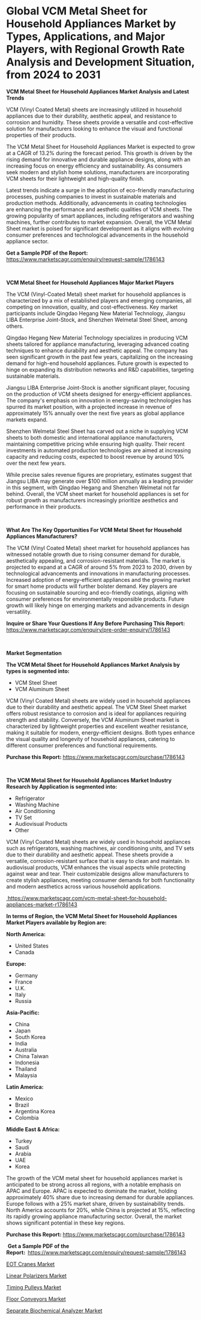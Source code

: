 <p><h1>Global VCM Metal Sheet for Household Appliances Market by Types, Applications, and Major Players, with Regional Growth Rate Analysis and Development Situation, from 2024 to 2031</h1></p><p><strong>VCM Metal Sheet for Household Appliances Market Analysis and Latest Trends</strong></p>
<p><p>VCM (Vinyl Coated Metal) sheets are increasingly utilized in household appliances due to their durability, aesthetic appeal, and resistance to corrosion and humidity. These sheets provide a versatile and cost-effective solution for manufacturers looking to enhance the visual and functional properties of their products.</p><p>The VCM Metal Sheet for Household Appliances Market is expected to grow at a CAGR of 13.2% during the forecast period. This growth is driven by the rising demand for innovative and durable appliance designs, along with an increasing focus on energy efficiency and sustainability. As consumers seek modern and stylish home solutions, manufacturers are incorporating VCM sheets for their lightweight and high-quality finish.</p><p>Latest trends indicate a surge in the adoption of eco-friendly manufacturing processes, pushing companies to invest in sustainable materials and production methods. Additionally, advancements in coating technologies are enhancing the performance and aesthetic qualities of VCM sheets. The growing popularity of smart appliances, including refrigerators and washing machines, further contributes to market expansion. Overall, the VCM Metal Sheet market is poised for significant development as it aligns with evolving consumer preferences and technological advancements in the household appliance sector.</p></p>
<p><strong>Get a Sample PDF of the Report:&nbsp;</strong> <a href="https://www.marketscagr.com/enquiry/request-sample/1786143?utm_campaign=1474&utm_medium=2&utm_source=Github&utm_content=ia&utm_term=09102024&utm_id=vcm-metal-sheet-for-household-appliances">https://www.marketscagr.com/enquiry/request-sample/1786143</a></p>
<p>&nbsp;</p>
<p><strong>VCM Metal Sheet for Household Appliances Major Market Players</strong></p>
<p><p>The VCM (Vinyl-Coated Metal) sheet market for household appliances is characterized by a mix of established players and emerging companies, all competing on innovation, quality, and cost-effectiveness. Key market participants include Qingdao Hegang New Material Technology, Jiangsu LIBA Enterprise Joint-Stock, and Shenzhen Welmetal Steel Sheet, among others.</p><p>Qingdao Hegang New Material Technology specializes in producing VCM sheets tailored for appliance manufacturing, leveraging advanced coating techniques to enhance durability and aesthetic appeal. The company has seen significant growth in the past few years, capitalizing on the increasing demand for high-end household appliances. Future growth is expected to hinge on expanding its distribution networks and R&D capabilities, targeting sustainable materials.</p><p>Jiangsu LIBA Enterprise Joint-Stock is another significant player, focusing on the production of VCM sheets designed for energy-efficient appliances. The company's emphasis on innovation in energy-saving technologies has spurred its market position, with a projected increase in revenue of approximately 15% annually over the next five years as global appliance markets expand.</p><p>Shenzhen Welmetal Steel Sheet has carved out a niche in supplying VCM sheets to both domestic and international appliance manufacturers, maintaining competitive pricing while ensuring high quality. Their recent investments in automated production technologies are aimed at increasing capacity and reducing costs, expected to boost revenue by around 10% over the next few years.</p><p>While precise sales revenue figures are proprietary, estimates suggest that Jiangsu LIBA may generate over $100 million annually as a leading provider in this segment, with Qingdao Hegang and Shenzhen Welmetal not far behind. Overall, the VCM sheet market for household appliances is set for robust growth as manufacturers increasingly prioritize aesthetics and performance in their products.</p></p>
<p>&nbsp;</p>
<p><strong>What Are The Key Opportunities For VCM Metal Sheet for Household Appliances Manufacturers?</strong></p>
<p><p>The VCM (Vinyl Coated Metal) sheet market for household appliances has witnessed notable growth due to rising consumer demand for durable, aesthetically appealing, and corrosion-resistant materials. The market is projected to expand at a CAGR of around 5% from 2023 to 2030, driven by technological advancements and innovations in manufacturing processes. Increased adoption of energy-efficient appliances and the growing market for smart home products will further bolster demand. Key players are focusing on sustainable sourcing and eco-friendly coatings, aligning with consumer preferences for environmentally responsible products. Future growth will likely hinge on emerging markets and advancements in design versatility.</p></p>
<p><strong>Inquire or Share Your Questions If Any Before Purchasing This Report:</strong> <a href="https://www.marketscagr.com/enquiry/pre-order-enquiry/1786143?utm_campaign=1474&utm_medium=2&utm_source=Github&utm_content=ia&utm_term=09102024&utm_id=vcm-metal-sheet-for-household-appliances">https://www.marketscagr.com/enquiry/pre-order-enquiry/1786143</a></p>
<p>&nbsp;</p>
<p><strong>Market Segmentation</strong></p>
<p><strong>The VCM Metal Sheet for Household Appliances Market Analysis by types is segmented into:</strong></p>
<p><ul><li>VCM Steel Sheet</li><li>VCM Aluminum Sheet</li></ul></p>
<p><p>VCM (Vinyl Coated Metal) sheets are widely used in household appliances due to their durability and aesthetic appeal. The VCM Steel Sheet market offers robust resistance to corrosion and is ideal for appliances requiring strength and stability. Conversely, the VCM Aluminum Sheet market is characterized by lightweight properties and excellent weather resistance, making it suitable for modern, energy-efficient designs. Both types enhance the visual quality and longevity of household appliances, catering to different consumer preferences and functional requirements.</p></p>
<p><strong>Purchase this Report:&nbsp;</strong><a href="https://www.marketscagr.com/purchase/1786143?utm_campaign=1474&utm_medium=2&utm_source=Github&utm_content=ia&utm_term=09102024&utm_id=vcm-metal-sheet-for-household-appliances">https://www.marketscagr.com/purchase/1786143</a></p>
<p>&nbsp;</p>
<p><strong>The VCM Metal Sheet for Household Appliances Market Industry Research by Application is segmented into:</strong></p>
<p><ul><li>Refrigerator</li><li>Washing Machine</li><li>Air Conditioning</li><li>TV Set</li><li>Audiovisual Products</li><li>Other</li></ul></p>
<p><p>VCM (Vinyl Coated Metal) sheets are widely used in household appliances such as refrigerators, washing machines, air conditioning units, and TV sets due to their durability and aesthetic appeal. These sheets provide a versatile, corrosion-resistant surface that is easy to clean and maintain. In audiovisual products, VCM enhances the visual aspects while protecting against wear and tear. Their customizable designs allow manufacturers to create stylish appliances, meeting consumer demands for both functionality and modern aesthetics across various household applications.</p></p>
<p><a href="https://www.marketscagr.com/vcm-metal-sheet-for-household-appliances-market-r1786143?utm_campaign=1474&utm_medium=2&utm_source=Github&utm_content=ia&utm_term=09102024&utm_id=vcm-metal-sheet-for-household-appliances">&nbsp;https://www.marketscagr.com/vcm-metal-sheet-for-household-appliances-market-r1786143</a></p>
<p><strong>In terms of Region, the VCM Metal Sheet for Household Appliances Market Players available by Region are:</strong></p>
<p>
    <p> <strong> North America: </strong>
        <ul>
            <li>United States</li>
            <li>Canada</li>
        </ul>
        </p> 
    <p> <strong> Europe: </strong>
        <ul>
            <li>Germany</li>
            <li>France</li>
            <li>U.K.</li>
            <li>Italy</li>
            <li>Russia</li>
        </ul>
        </p> 
    <p> <strong> Asia-Pacific: </strong>
        <ul>
            <li>China</li>
            <li>Japan</li>
            <li>South Korea</li>
            <li>India</li>
            <li>Australia</li>
            <li>China Taiwan</li>
            <li>Indonesia</li>
            <li>Thailand</li>
            <li>Malaysia</li>
        </ul>
        </p> 
    <p> <strong> Latin America: </strong>
        <ul>
            <li>Mexico</li>
            <li>Brazil</li>
            <li>Argentina Korea</li>
            <li>Colombia</li>
        </ul>
        </p> 
    <p> <strong> Middle East & Africa: </strong>
        <ul>
            <li>Turkey</li>
            <li>Saudi</li>
            <li>Arabia</li>
            <li>UAE</li>
            <li>Korea</li>
        </ul>
    </p>
    </p>
<p><p>The growth of the VCM metal sheet for household appliances market is anticipated to be strong across all regions, with a notable emphasis on APAC and Europe. APAC is expected to dominate the market, holding approximately 40% share due to increasing demand for durable appliances. Europe follows with a 25% market share, driven by sustainability trends. North America accounts for 20%, while China is projected at 15%, reflecting its rapidly growing appliance manufacturing sector. Overall, the market shows significant potential in these key regions.</p></p>
<p><strong>Purchase this Report: </strong><a href="https://www.marketscagr.com/purchase/1786143?utm_campaign=1474&utm_medium=2&utm_source=Github&utm_content=ia&utm_term=09102024&utm_id=vcm-metal-sheet-for-household-appliances">https://www.marketscagr.com/purchase/1786143</a></p>
<p>&nbsp;<strong>Get a Sample PDF of the Report:&nbsp;&nbsp;</strong><a href="https://www.marketscagr.com/enquiry/request-sample/1786143?utm_campaign=1474&utm_medium=2&utm_source=Github&utm_content=ia&utm_term=09102024&utm_id=vcm-metal-sheet-for-household-appliances">https://www.marketscagr.com/enquiry/request-sample/1786143</a></p>
<p><strong></strong></p>
<p><p><a href="https://www.linkedin.com/pulse/global-eot-cranes-industry-research-report-competitive-landscape-hnodc?trackingId=aub7IVBfQF%2BYGUVOhCvjKA%3D%3D&utm_campaign=1474&utm_medium=2&utm_source=Github&utm_content=ia&utm_term=09102024&utm_id=vcm-metal-sheet-for-household-appliances">EOT Cranes Market</a></p><p><a href="https://www.linkedin.com/pulse/linear-polarizers-market-trends-regional-insights-forecasted-r9avf?trackingId=cmgzgvENQHKdHw7QMytIdA%3D%3D&utm_campaign=1474&utm_medium=2&utm_source=Github&utm_content=ia&utm_term=09102024&utm_id=vcm-metal-sheet-for-household-appliances">Linear Polarizers Market</a></p><p><a href="https://www.linkedin.com/pulse/how-timing-pulleys-market-evolve-growth-analysis-year-2024-bmyxc?trackingId=3o3%2FpXj8QxOJ%2BlvYHGXWzg%3D%3D&utm_campaign=1474&utm_medium=2&utm_source=Github&utm_content=ia&utm_term=09102024&utm_id=vcm-metal-sheet-for-household-appliances">Timing Pulleys Market</a></p><p><a href="https://www.linkedin.com/pulse/navigating-floor-conveyors-market-expert-analysis-forecast-2zokc?trackingId=tnVBXp99Q%2BWdXwRc7nbeug%3D%3D&utm_campaign=1474&utm_medium=2&utm_source=Github&utm_content=ia&utm_term=09102024&utm_id=vcm-metal-sheet-for-household-appliances">Floor Conveyors Market</a></p><p><a href="https://github.com/FosterFahey91/Market-Research-Report-List-1/blob/main/separate-biochemical-analyzer-market.md?utm_campaign=1474&utm_medium=2&utm_source=Github&utm_content=ia&utm_term=09102024&utm_id=vcm-metal-sheet-for-household-appliances">Separate Biochemical Analyzer Market</a></p></p>